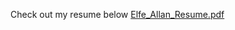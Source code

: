 Check out my resume below
[Elfe_Allan_Resume.pdf](https://github.com/aaelfe/aaelfe/files/8037508/Elfe_Allan_Resume.pdf)
